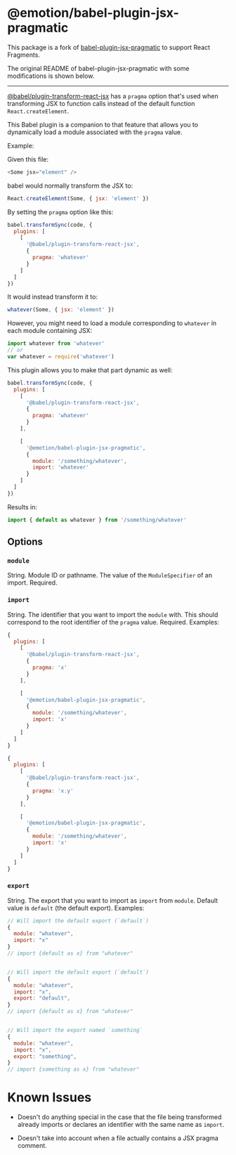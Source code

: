 # @emotion/babel-plugin-jsx-pragmatic

This package is a fork of [babel-plugin-jsx-pragmatic](https://github.com/jmm/babel-plugin-jsx-pragmatic) to support React Fragments.

The original README of babel-plugin-jsx-pragmatic with some modifications is shown below.

---

[@babel/plugin-transform-react-jsx](https://babeljs.io/docs/en/babel-plugin-transform-react-jsx.html) has a `pragma` option that's used when transforming JSX to function calls instead of the default function `React.createElement`.

This Babel plugin is a companion to that feature that allows you to dynamically load a module associated with the `pragma` value.

Example:

Given this file:

```js
<Some jsx="element" />
```

babel would normally transform the JSX to:

```js
React.createElement(Some, { jsx: 'element' })
```

By setting the `pragma` option like this:

```js
babel.transformSync(code, {
  plugins: [
    [
      '@babel/plugin-transform-react-jsx',
      {
        pragma: 'whatever'
      }
    ]
  ]
})
```

It would instead transform it to:

```js
whatever(Some, { jsx: 'element' })
```

However, you might need to load a module corresponding to `whatever` in each module containing JSX:

```js
import whatever from 'whatever'
// or
var whatever = require('whatever')
```

This plugin allows you to make that part dynamic as well:

```js
babel.transformSync(code, {
  plugins: [
    [
      '@babel/plugin-transform-react-jsx',
      {
        pragma: 'whatever'
      }
    ],

    [
      '@emotion/babel-plugin-jsx-pragmatic',
      {
        module: '/something/whatever',
        import: 'whatever'
      }
    ]
  ]
})
```

Results in:

```js
import { default as whatever } from '/something/whatever'
```

## Options

### `module`

String. Module ID or pathname. The value of the `ModuleSpecifier` of an import. Required.

### `import`

String. The identifier that you want to import the `module` with. This should correspond to the root identifier of the `pragma` value. Required. Examples:

```js
{
  plugins: [
    [
      '@babel/plugin-transform-react-jsx',
      {
        pragma: 'x'
      }
    ],

    [
      '@emotion/babel-plugin-jsx-pragmatic',
      {
        module: '/something/whatever',
        import: 'x'
      }
    ]
  ]
}

{
  plugins: [
    [
      '@babel/plugin-transform-react-jsx',
      {
        pragma: 'x.y'
      }
    ],

    [
      '@emotion/babel-plugin-jsx-pragmatic',
      {
        module: '/something/whatever',
        import: 'x'
      }
    ]
  ]
}
```

### `export`

String. The export that you want to import as `import` from `module`. Default value is `default` (the default export). Examples:

```js
// Will import the default export (`default`)
{
  module: "whatever",
  import: "x"
}
// import {default as x} from "whatever"


// Will import the default export (`default`)
{
  module: "whatever",
  import: "x",
  export: "default",
}
// import {default as x} from "whatever"


// Will import the export named `something`
{
  module: "whatever",
  import: "x",
  export: "something",
}
// import {something as x} from "whatever"
```

# Known Issues

- Doesn't do anything special in the case that the file being transformed
  already imports or declares an identifier with the same name as `import`.

- Doesn't take into account when a file actually contains a JSX pragma comment.
